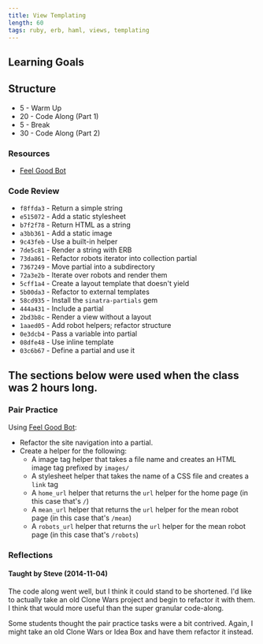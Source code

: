 ```yaml
---
title: View Templating
length: 60
tags: ruby, erb, haml, views, templating
---
```


## Learning Goals

## Structure

* 5 - Warm Up
* 20 - Code Along (Part 1)
* 5 - Break
* 30 - Code Along (Part 2)

### Resources

* [Feel Good Bot][fgb]

### Code Review

* `f8ffda3` - Return a simple string
* `e515072` - Add a static stylesheet
* `b7f2f78` - Return HTML as a string
* `a3bb361` - Add a static image
* `9c43feb` - Use a built-in helper
* `7de5c81` - Render a string with ERB
* `73da861` - Refactor robots iterator into collection partial
* `7367249` - Move partial into a subdirectory
* `72a3e2b` - Iterate over robots and render them
* `5cff1a4` - Create a layout template that doesn't yield
* `5b00da3` - Refactor to external templates
* `58cd935` - Install the `sinatra-partials` gem
* `444a431` - Include a partial
* `2bd3b8c` - Render a view without a layout
* `1aaed05` - Add robot helpers; refactor structure
* `0e3dcb4` - Pass a variable into partial
* `08dfe48` - Use inline template
* `03c6b67` - Define a partial and use it


## The sections below were used when the class was 2 hours long.

### Pair Practice

Using [Feel Good Bot][fgb]:

* Refactor the site navigation into a partial.
* Create a helper for the following:
  * A image tag helper that takes a file name and creates an HTML image tag prefixed by `images/`
  * A stylesheet helper that takes the name of a CSS file and creates a `link` tag
  * A `home_url` helper that returns the `url` helper for the home page (in this case that's `/`)
  * A `mean_url` helper that returns the `url` helper for the mean robot page (in this case that's `/mean`)
  * A `robots_url` helper that returns the `url` helper for the mean robot page (in this case that's `/robots`)

### Reflections

#### Taught by Steve (2014-11-04)

The code along went well, but I think it could stand to be shortened. I'd like to actually take an old Clone Wars project and begin to refactor it with them. I think that would more useful than the super granular code-along.

Some students thought the pair practice tasks were a bit contrived. Again, I might take an old Clone Wars or Idea Box and have them refactor it instead.

[fgb]:https://github.com/turingschool-examples/feel-good-bot
